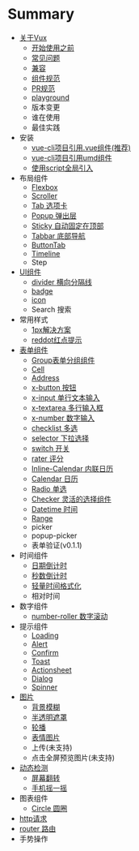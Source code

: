 # Summary

* [关于Vux](README.md)
   * [开始使用之前](about/before.md)
   * [常见问题](about/questions.md)
   * [兼容](about/component-compatibility.md)
   * [组件规范](about/component-standard.md)
   * [PR规范](about/PR.md)
   * [playground](about/playground.md)
   * 版本变更
   * 谁在使用
   * 最佳实践
* 安装
   * [vue-cli项目引用.vue组件(推荐)](install/vue.md)
   * [vue-cli项目引用umd组件](install/umd.md)
   * [使用script全局引入](install/script.md)
* 布局组件
   * [Flexbox](layout/flexbox.md)
   * [Scroller](layout/scroller.md)
   * [Tab 选项卡](layout/tab.md)
   * [Popup 弹出层](layout/popup.md)
   * [Sticky 自动固定在顶部](layout/sticky.md)
   * [Tabbar 底部导航](layout/tabbar.md)
   * [ButtonTab](layout/button-tab.md)
   * [Timeline](layout/timeline.md)
   * Step
* [UI组件](ui/readme.md)
   * [divider 横向分隔线](ui/divider.md)
   * [badge](ui/badge.md)
   * [icon](ui/icon.md)
   * Search 搜索
* 常用样式
   * [1px解决方案](style/1px.md)
   * [reddot红点提示](style/reddot.md)
* [表单组件](form.md)
   * [Group表单分组组件](form/group.md)
   * [Cell](form/cell.md)
   * [Address](form/address.md)
   * [x-button 按钮](form/x-button.md)
   * [x-input 单行文本输入](form/x-input.md)
   * [x-textarea 多行输入框](form/x-textarea.md)
   * [x-number 数字输入](form/x-number.md)
   * [checklist 多选](form/checklist.md)
   * [selector 下拉选择](form/selector.md)
   * [switch 开关](form/switch.md)
   * [rater 评分](form/rater.md)
   * [Inline-Calendar 内联日历](form/inline-calendar.md)
   * [Calendar 日历](form/calendar.md)
   * [Radio 单选](form/radio.md)
   * [Checker 灵活的选择组件](form/checker.md)
   * [Datetime 时间](form/datetime.md)
   * [Range](form/range.md)
   * picker
   * popup-picker
   * 表单验证(v0.1.1)
* 时间组件
   * [日期倒计时](date/clocker.md)
   * [秒数倒计时](date/seconds-countdown.md)
   * [轻量时间格式化](date/format.md)
   * 相对时间
* 数字组件
   * [number-roller 数字滚动](number/number-roller.md)
* 提示组件
   * [Loading](message/loading.md)
   * [Alert](message/alert.md)
   * [Confirm](message/confirm.md)
   * [Toast](message/toast.md)
   * [Actionsheet](message/actionsheet.md)
   * [Dialog](message/dialog.md)
   * [Spinner](message/spinner.md)
* [图片](image.md)
   * [背景模糊](image/blur.md)
   * [半透明遮罩](image/masker.md)
   * [轮播](image/swiper.md)
   * [表情图片](image/wechat-emotion.md)
   * 上传(未支持)
   * 点击全屏预览图片(未支持)
* [动态检测](check/readme.md)
   * [屏幕翻转](detection/orientation.md)
   * [手机摇一摇](detection/shake.md)
* 图表组件
   * [Circle 圆圈](chart/circle.md)
* [http请求](guide/http.md)
* [router 路由](guide/router.md)
* 手势操作

